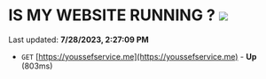 # IS MY WEBSITE RUNNING ? [![](https://img.shields.io/static/v1?label=Sponsor&message=%E2%9D%A4&logo=GitHub&color=%23fe8e86)](https://github.com/sponsors/<username>)

Last updated: **7/28/2023, 2:27:09 PM**

- `GET` [https://youssefservice.me](https://youssefservice.me) - **Up** (803ms)
